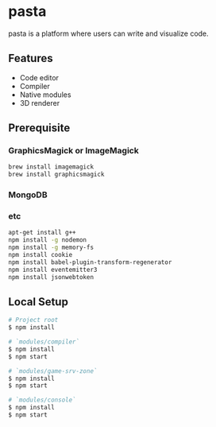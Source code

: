 # pasta

pasta is a platform where users can write and visualize code.

## Features

- Code editor
- Compiler
- Native modules
- 3D renderer

## Prerequisite

### GraphicsMagick or ImageMagick

```bash
brew install imagemagick
brew install graphicsmagick
```

### MongoDB

### etc

```bash
apt-get install g++
npm install -g nodemon
npm install -g memory-fs
npm install cookie
npm install babel-plugin-transform-regenerator
npm install eventemitter3
npm install jsonwebtoken
```

## Local Setup

```bash
# Project root
$ npm install

# `modules/compiler`
$ npm install
$ npm start

# `modules/game-srv-zone`
$ npm install
$ npm start

# `modules/console`
$ npm install
$ npm start
```
